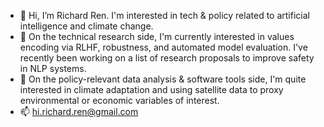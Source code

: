 - 👋 Hi, I’m Richard Ren. I'm interested in tech & policy related to artificial intelligence and climate change.
- 🤖 On the technical research side, I'm currently interested in values encoding via RLHF, robustness, and automated model evaluation. I've recently been working on a list of research proposals to improve safety in NLP systems.
- 🌱 On the policy-relevant data analysis & software tools side, I'm quite interested in climate adaptation and using satellite data to proxy environmental or economic variables of interest.
- 📫 hi.richard.ren@gmail.com

<!---
notrichardren/notrichardren is a ✨ special ✨ repository because its `README.md` (this file) appears on your GitHub profile.
You can click the Preview link to take a look at your changes.
--->
